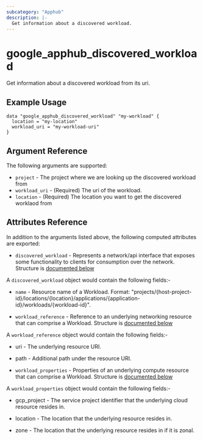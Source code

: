 ```yaml
---
subcategory: "Apphub"
description: |-
  Get information about a discovered workload.
---
```


# google\_apphub\_discovered_workload

Get information about a discovered workload from its uri.


## Example Usage


```hcl
data "google_apphub_discovered_workload" "my-workload" {
  location = "my-location"
  workload_uri = "my-workload-uri"
}
```

## Argument Reference

The following arguments are supported:

* `project` - The project where we are looking up the discovered workload from
* `workload_uri` - (Required) The uri of the workload.
* `location` - (Required) The location you want to get the discovered worklaod from

## Attributes Reference

In addition to the arguments listed above, the following computed attributes are exported:

* `discovered_workload` - Represents a network/api interface that exposes some functionality to clients for consumption over the network. Structure is [documented below](#nested_discovered_workloads)

<a name="nested_discovered_workloads"></a>A `discovered_workload` object would contain the following fields:-

* `name` - Resource name of a Workload. Format: "projects/{host-project-id}/locations/{location}/applications/{application-id}/workloads/{workload-id}".

* `workload_reference` - Reference to an underlying networking resource that can comprise a Workload. Structure is [documented below](#nested_workload_reference)

<a name="nested_workload_reference"></a>A `workload_reference` object would contain the following fields:-
* uri - The underlying resource URI.

* path - Additional path under the resource URI.

* `workload_properties` - Properties of an underlying compute resource that can comprise a Workload. Structure is [documented below](#nested_workload_properties)

<a name="nested_workload_properties"></a>A `workload_properties` object would contain the following fields:-

* gcp_project - The service project identifier that the underlying cloud resource resides in.

* location - The location that the underlying resource resides in.

* zone - The location that the underlying resource resides in if it is zonal.
